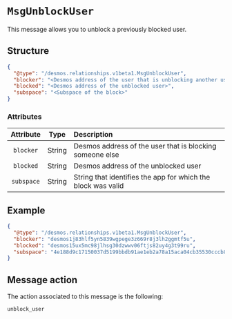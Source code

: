 # `MsgUnblockUser`
This message allows you to unblock a previously blocked user.

## Structure
```json
{
  "@type": "/desmos.relationships.v1beta1.MsgUnblockUser",
  "blocker": "<Desmos address of the user that is unblocking another user>",
  "blocked": "<Desmos address of the unblocked user>",
  "subspace": "<Subspace of the block>"
}   
```

### Attributes
| Attribute | Type | Description |
| :-------: | :----: | :-------- |
| `blocker`  | String | Desmos address of the user that is blocking someone else |
| `blocked`| String | Desmos address of the unblocked user |
| `subspace` | String | String that identifies the app for which the block was valid |

## Example

````json
{
  "@type": "/desmos.relationships.v1beta1.MsgUnblockUser",
  "blocker": "desmos1j83hlf5yn5839wgpege3z669r8j3lh2ggmtf5u",
  "blocked": "desmos15ux5mc98jlhsg30dzwwv06ftjs82uy4g3t99ru",
  "subspace": "4e188d9c17150037d5199bbdb91ae1eb2a78a15aca04cb35530cccb81494b36e"
}   
````

## Message action
The action associated to this message is the following: 

```
unblock_user
```
